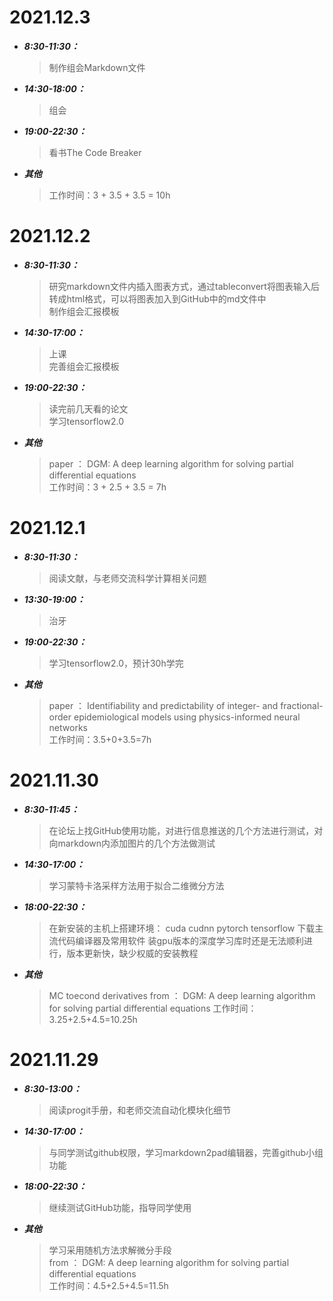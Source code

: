 # 2021.12.3
* __*8:30-11:30：*__
    > 制作组会Markdown文件
* __*14:30-18:00：*__
    > 组会  
* __*19:00-22:30：*__
    > 看书The Code Breaker  
* __*其他*__
    >工作时间：3 + 3.5 + 3.5 = 10h  
    >  
# 2021.12.2
* __*8:30-11:30：*__
    > 研究markdown文件内插入图表方式，通过tableconvert将图表输入后转成html格式，可以将图表加入到GitHub中的md文件中  
    > 制作组会汇报模板
* __*14:30-17:00：*__
    > 上课  
    > 完善组会汇报模板
* __*19:00-22:30：*__
    > 读完前几天看的论文  
    > 学习tensorflow2.0
* __*其他*__
    >paper ： DGM: A deep learning algorithm for solving partial differential equations  
    >工作时间：3 + 2.5 + 3.5 = 7h  
    >  
# 2021.12.1
* __*8:30-11:30：*__
    > 阅读文献，与老师交流科学计算相关问题
* __*13:30-19:00：*__
    > 治牙
* __*19:00-22:30：*__
    > 学习tensorflow2.0，预计30h学完
* __*其他*__
    >paper ： Identifiability and predictability of integer- and fractional-order epidemiological models using physics-informed neural networks  
    >工作时间：3.5+0+3.5=7h  
    >  
# 2021.11.30
* __*8:30-11:45：*__
    > 在论坛上找GitHub使用功能，对进行信息推送的几个方法进行测试，对向markdown内添加图片的几个方法做测试
* __*14:30-17:00：*__
    > 学习蒙特卡洛采样方法用于拟合二维微分方法
* __*18:00-22:30：*__
    > 在新安装的主机上搭建环境：
    > cuda cudnn pytorch tensorflow
    > 下载主流代码编译器及常用软件
    > 装gpu版本的深度学习库时还是无法顺利进行，版本更新快，缺少权威的安装教程
* __*其他*__
    >MC toecond derivatives
    >from ： DGM: A deep learning algorithm for solving partial differential equations
    >工作时间：3.25+2.5+4.5=10.25h  

# 2021.11.29
* __*8:30-13:00：*__
    > 阅读progit手册，和老师交流自动化模块化细节
* __*14:30-17:00：*__
    > 与同学测试github权限，学习markdown2pad编辑器，完善github小组功能
* __*18:00-22:30：*__
    > 继续测试GitHub功能，指导同学使用
* __*其他*__
    >学习采用随机方法求解微分手段  
    >from ： DGM: A deep learning algorithm for solving partial differential equations  
    >工作时间：4.5+2.5+4.5=11.5h
